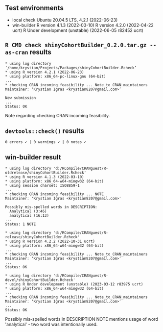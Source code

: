 ## Test environments
* local check
  Ubuntu 20.04.5 LTS, 4.2.1 (2022-06-23)
* win-builder
  R version 4.1.3 (2022-03-10)
  R version 4.2.0 (2022-04-22 ucrt)
  R Under development (unstable) (2022-06-05 r82452 ucrt)

## `R CMD check shinyCohortBuilder_0.2.0.tar.gz --as-cran` results

```
* using log directory ‘/home/krystian/Projects/Packages/shinyCohortBuilder.Rcheck’
* using R version 4.2.1 (2022-06-23)
* using platform: x86_64-pc-linux-gnu (64-bit)
...
* checking CRAN incoming feasibility ... Note_to_CRAN_maintainers
Maintainer: ‘Krystian Igras <krystian8207@gmail.com>’

New submission
...
Status: OK
```

Note regarding checking CRAN incoming feasibility.

## `devtools::check()` results

```
0 errors ✓ | 0 warnings ✓ | 0 notes ✓
```

## win-builder result

```
* using log directory 'd:/RCompile/CRANguest/R-oldrelease/shinyCohortBuilder.Rcheck'
* using R version 4.1.3 (2022-03-10)
* using platform: x86_64-w64-mingw32 (64-bit)
* using session charset: ISO8859-1
...
* checking CRAN incoming feasibility ... NOTE
Maintainer: 'Krystian Igras <krystian8207@gmail.com>'

Possibly mis-spelled words in DESCRIPTION:
  Analytical (3:46)
  analytical (16:13)
...
Status: 1 NOTE
```

```
* using log directory 'd:/RCompile/CRANguest/R-release/shinyCohortBuilder.Rcheck'
* using R version 4.2.2 (2022-10-31 ucrt)
* using platform: x86_64-w64-mingw32 (64-bit)
...
* checking CRAN incoming feasibility ... Note_to_CRAN_maintainers
Maintainer: ‘Krystian Igras <krystian8207@gmail.com>’
...
Status: OK
```

```
* using log directory 'd:/RCompile/CRANguest/R-devel/shinyCohortBuilder.Rcheck'
* using R Under development (unstable) (2023-03-12 r83975 ucrt)
* using platform: x86_64-w64-mingw32 (64-bit)
...
* checking CRAN incoming feasibility ... Note_to_CRAN_maintainers
Maintainer: ‘Krystian Igras <krystian8207@gmail.com>’
...
Status: OK
```
Possibly mis-spelled words in DESCRIPTION NOTE mentions usage of word 'analytical' - two word was intentionally used.
